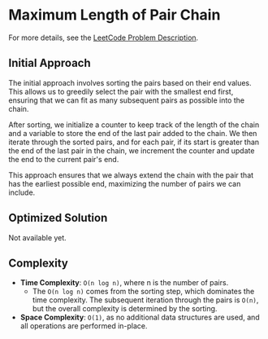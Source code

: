 # Maximum Length of Pair Chain

For more details, see the [LeetCode Problem Description](https://leetcode.com/problems/maximum-length-of-pair-chain/description/).

## Initial Approach

The initial approach involves sorting the pairs based on their end values. This allows us to greedily select the pair with the smallest end first, ensuring that we can fit as many subsequent pairs as possible into the chain.

After sorting, we initialize a counter to keep track of the length of the chain and a variable to store the end of the last pair added to the chain. We then iterate through the sorted pairs, and for each pair, if its start is greater than the end of the last pair in the chain, we increment the counter and update the end to the current pair's end.

This approach ensures that we always extend the chain with the pair that has the earliest possible end, maximizing the number of pairs we can include.

## Optimized Solution

Not available yet.

## Complexity

- **Time Complexity**: `O(n log n)`, where n is the number of pairs.
  - The `O(n log n)` comes from the sorting step, which dominates the time complexity. The subsequent iteration through the pairs is `O(n)`, but the overall complexity is determined by the sorting.
- **Space Complexity**: `O(1)`, as no additional data structures are used, and all operations are performed in-place.
